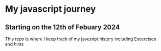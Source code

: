 # My javascript journey
## Starting on the 12th of Febuary 2024
This repo is where I keep track of my javesript history including Excercises and hints
